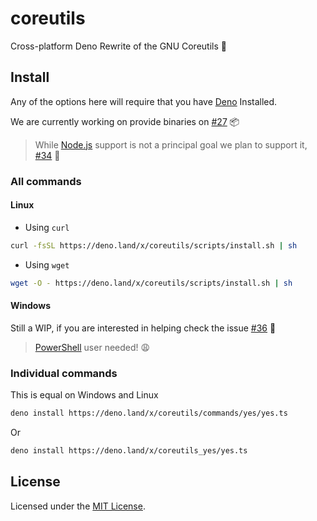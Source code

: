 # coreutils

Cross-platform Deno Rewrite of the GNU Coreutils 🦕

## Install

Any of the options here will require that you have [Deno](https://deno.land)
Installed.

We are currently working on provide binaries on
[#27](https://github.com/UltiRequiem/coreutils/issues/27) 📦

> While [Node.js](https://nodejs.org) support is not a principal goal we plan to
> support it, [#34](https://github.com/UltiRequiem/coreutils/issues/34) 👀

### All commands

#### Linux

- Using `curl`

```sh
curl -fsSL https://deno.land/x/coreutils/scripts/install.sh | sh
```

- Using `wget`

```sh
wget -O - https://deno.land/x/coreutils/scripts/install.sh | sh
```

#### Windows

Still a WIP, if you are interested in helping check the issue
[#36](https://github.com/UltiRequiem/coreutils/issues/36) 🚀

> [PowerShell](https://docs.microsoft.com/en-us/powershell/scripting/overview)
> user needed! 😩

### Individual commands

This is equal on Windows and Linux

```sh
deno install https://deno.land/x/coreutils/commands/yes/yes.ts
```

Or

```sh
deno install https://deno.land/x/coreutils_yes/yes.ts
```

## License

Licensed under the [MIT License](./license).

